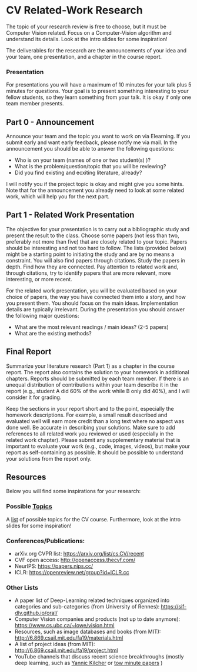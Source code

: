 # CV Related-Work Research
The topic of your research review is free to choose, but it must be Computer Vision related. Focus on a Computer-Vision algorithm and understand its details. Look at the intro slides for some inspiration! 

The deliverables for the research are the announcements of your idea and your team, one presentation, and a chapter in the course report. 

### Presentation
For presentations you will have a maximum of 10 minutes for your talk plus 5 minutes for questions. Your goal is to present something interesting to your fellow students, so they learn something from your talk. It is okay if only one team member presents. 

## Part 0 - Announcement
Announce your team and the topic you want to work on via Elearning. If you submit early and want early feedback, please notify me via mail.
In the announcement you should be able to answer the following questions: 
- Who is on your team (names of one or two student(s) )?
- What is the problem/question/topic that you will be reviewing? 
- Did you find existing and ecxiting literature, already? 

I will notify you if the project topic is okay and might give you some hints. 
Note that for the announcement you already need to look at some related work, which will help you for the next part.

## Part 1 - Related Work Presentation
The objective for your presentation is to carry out a bibliographic study and present the result to the class. Choose some papers (not less than two, preferably not more than five) that are closely related to your topic. Papers should be interesting and not too hard to follow.
The lists (provided below) might be a starting point to initiating the study and are by no means a constraint. You will also find papers through citations. Study the papers in depth. Find how they are connected. Pay attention to related work and, through citations, try to identify papers that are more relevant, more interesting, or more recent. 

For the related work presentation, you will be evaluated based on your choice of papers, the way you have connected them into a story, and how you present them. You should focus on the main ideas. Implementation details are typically irrelevant. 
During the presentation you should answer the following major questions:
- What are the most relevant readings / main ideas? (2-5 papers) 
- What are the existing methods? 

## Final Report
Summarize your literature research (Part 1) as a chapter in the course report. 
The report also contains the solution to your homework in additional chapters. 
Reports should be submitted by each team member. If there is an unequal distribution of contributions within your team describe it in the report (e.g., student A did 60% of the work while B only did 40%), and I will consider it for grading. 

Keep the sections in your report short and to the point, especially the homework descriptions. For example, a small result described and evaluated well will earn more credit than a long text where no aspect was done well. Be accurate in describing your solutions. Make sure to add references to all related work you reviewed or used (especially in the related work chapter). 
Please submit any supplementary material that is important to evaluate your work (e.g., code, images, videos), but make your report as self-containing as possible. It should be possible to understand your solutions from the report only. 

## Resources 
Below you will find some inspirations for your research:

### Possible [Topics](TOPICS.md)
A [list](TOPICS.md) of possible topics for the CV course. 
Furthermore, look at the intro slides for some inspiration! 


### Conferences/Publications:
- arXiv.org CVPR list: https://arxiv.org/list/cs.CV/recent
- CVF open access: http://openaccess.thecvf.com/
- NeurIPS: https://papers.nips.cc/
- ICLR: https://openreview.net/group?id=ICLR.cc

### Other Lists
- A paper list of Deep-Learning related techniques organized into categories and sub-categories (from University of Rennes): https://sif-dlv.github.io/oral/
- Computer Vision companies and products (not up to date anymore): https://www.cs.ubc.ca/~lowe/vision.html
- Resources, such as image databases and books (from MIT): http://6.869.csail.mit.edu/fa19/materials.html
- A list of project ideas (from MIT): http://6.869.csail.mit.edu/fa19/project.html
- YouTube channels that discuss recent science breakthroughs (mostly deep learning, such as [Yannic Kilcher](https://www.youtube.com/c/YannicKilcher/videos) or [tow minute papers](https://www.youtube.com/c/K%C3%A1rolyZsolnai/videos) )
